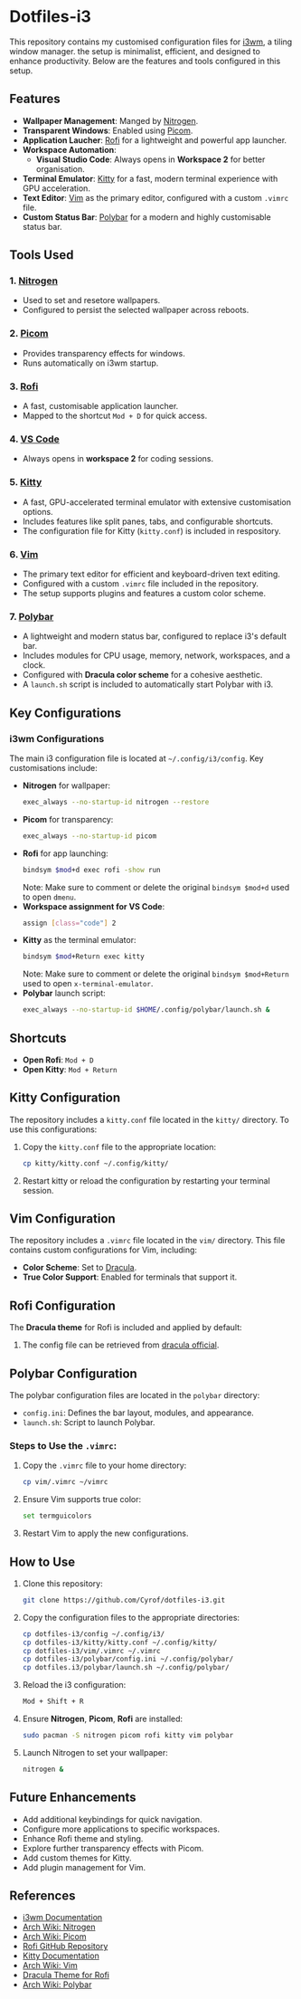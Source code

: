 # Dotfiles-i3

This repository contains my customised configuration files for [i3wm](https://i3wm.org), a tiling window manager. the setup is minimalist, efficient, and designed to enhance productivity. Below are the features and tools configured in this setup.

## Features
- **Wallpaper Management**: Manged by [Nitrogen](https://wiki.archlinux.org/title/Nitrogen).
- **Transparent Windows**: Enabled using [Picom](https://wiki.archlinux.org/title/Picom).
- **Application Laucher**: [Rofi](https://github.com/davatorium/rofi) for a lightweight and powerful app launcher.
- **Workspace Automation**:
    - **Visual Studio Code**: Always opens in **Workspace 2** for better organisation.
- **Terminal Emulator**: [Kitty](https://sw.kovidgoyal.net/kitty/) for a fast, modern terminal experience with GPU acceleration. 
- **Text Editor**: [Vim](https://wiki.archlinux.org/title/Vim) as the primary editor, configured with a custom `.vimrc` file.
- **Custom Status Bar**: [Polybar](https://wiki.archlinux.org/title/Polybar) for a modern and highly customisable status bar.

## Tools Used
### 1. [Nitrogen](https://wiki.archlinux.org/title/Nitrogen)
- Used to set and resetore wallpapers. 
- Configured to persist the selected wallpaper across reboots.

### 2. [Picom](https://wiki.archlinux.org/title/Picom)
- Provides transparency effects for windows. 
- Runs automatically on i3wm startup.

### 3. [Rofi](https://github.com/davatorium/rofi)
- A fast, customisable application launcher. 
- Mapped to the shortcut `Mod + D` for quick access.

### 4. [VS Code](https://code.visualstudio.com)
- Always opens in **workspace 2** for coding sessions.

### 5. [Kitty](https://sw.kovidgoyal.net/kitty/)
- A fast, GPU-accelerated terminal emulator with extensive customisation options. 
- Includes features like split panes, tabs, and configurable shortcuts. 
- The configuration file for Kitty (`kitty.conf`) is included in respository.

### 6. [Vim](https://wiki.archlinux.org/title/Vim)
- The primary text editor for efficient and keyboard-driven text editing.
- Configured with a custom `.vimrc` file included in the repository.
- The setup supports plugins and features a custom color scheme.

### 7. [Polybar](https://wiki.archlinux.org/title/Polybar)
- A lightweight and modern status bar, configured to replace i3's default bar. 
- Includes modules for CPU usage, memory, network, workspaces, and a clock.
- Configured with **Dracula color scheme** for a cohesive aesthetic. 
- A `launch.sh` script is included to automatically start Polybar with i3.

## Key Configurations 
### i3wm Configurations
The main i3 configuration file is located at `~/.config/i3/config`. Key customisations include: 
- **Nitrogen** for wallpaper: 
    ```bash
    exec_always --no-startup-id nitrogen --restore
    ```
- **Picom** for transparency: 
    ``` bash
    exec_always --no-startup-id picom
    ```
- **Rofi** for app launching: 
    ``` bash
    bindsym $mod+d exec rofi -show run
    ```
    Note: Make sure to comment or delete the original `bindsym $mod+d` used to open `dmenu`.
- **Workspace assignment for VS Code**:
    ```bash
    assign [class="code"] 2
    ```
- **Kitty** as the terminal emulator: 
    ```bash 
    bindsym $mod+Return exec kitty
    ```
    Note: Make sure to comment or delete the original `bindsym $mod+Return` used to open `x-terminal-emulator`.
- **Polybar** launch script:
    ```bash 
    exec_always --no-startup-id $HOME/.config/polybar/launch.sh &
    ```


## Shortcuts 
- **Open Rofi**: `Mod + D`
- **Open Kitty**: `Mod + Return`

## Kitty Configuration
The repository includes a `kitty.conf` file located in the `kitty/` directory. To use this configurations:
1. Copy the `kitty.conf` file to the appropriate location: 
    ```bash
    cp kitty/kitty.conf ~/.config/kitty/
    ```
2. Restart kitty or reload the configuration by restarting your terminal session.

## Vim Configuration 
The repository includes a `.vimrc` file located in the `vim/` directory. This file contains custom configurations for Vim, including: 
- **Color Scheme**: Set to [Dracula](https://draculatheme.com/vim).
- **True Color Support**: Enabled for terminals that support it.

## Rofi Configuration 
The **Dracula theme** for Rofi is included and applied by default: 
1. The config file can be retrieved from [dracula official](https://draculatheme.com/rofi).

## Polybar Configuration
The polybar configuration files are located in the `polybar` directory: 
- `config.ini`: Defines the bar layout, modules, and appearance.
- `launch.sh`: Script to launch Polybar.


### Steps to Use the `.vimrc`:
1. Copy the `.vimrc` file to your home directory: 
    ```bash 
    cp vim/.vimrc ~/vimrc
    ```
2. Ensure Vim supports true color: 
    ```bash 
    set termguicolors
    ```
3. Restart Vim to apply the new configurations.

## How to Use
1. Clone this repository: 
    ```bash 
    git clone https://github.com/Cyrof/dotfiles-i3.git
    ```
2. Copy the configuration files to the appropriate directories: 
    ```bash 
    cp dotfiles-i3/config ~/.config/i3/
    cp dotfiles-i3/kitty/kitty.conf ~/.config/kitty/
    cp dotfiles-i3/vim/.vimrc ~/.vimrc
    cp dotfiles-i3/polybar/config.ini ~/.config/polybar/
    cp dotfiles.i3/polybar/launch.sh ~/.config/polybar/
    ```
3. Reload the i3 configuration:
    ``` bash 
    Mod + Shift + R 
    ```
4. Ensure **Nitrogen**, **Picom**, **Rofi** are installed: 
    ``` bash 
    sudo pacman -S nitrogen picom rofi kitty vim polybar
    ```
5. Launch Nitrogen to set your wallpaper: 
    ```bash 
    nitrogen &
    ```

## Future Enhancements 
- Add additional keybindings for quick navigation.
- Configure more applications to specific workspaces. 
- Enhance Rofi theme and styling. 
- Explore further transparency effects with Picom.
- Add custom themes for Kitty.
- Add plugin management for Vim.

## References
- [i3wm Documentation](https://i3wm.org)
- [Arch Wiki: Nitrogen](https://wiki.archlinux.org/title/Nitrogen)
- [Arch Wiki: Picom](https://wiki.archlinux.org/title/Picom)
- [Rofi GitHub Repository](https://github.com/davatorium/rofi)
- [Kitty Documentation](https://sw.kovidgoyal.net/kitty/)
- [Arch Wiki: Vim](https://wiki.archlinux.org/title/Vim)
- [Dracula Theme for Rofi](https://draculatheme.com/rofi)
- [Arch Wiki: Polybar](https://wiki.archlinux.org/title/Polybar)


